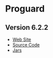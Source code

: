 # Proguard

## Version 6.2.2

* [Web Site](https://www.guardsquare.com/)
* [Source Code](https://github.com/Guardsquare/proguard/archive/proguard6.2.2.zip)
* [Jars](https://repo1.maven.org/maven2/net/sf/proguard/proguard-base/6.2.2/)
